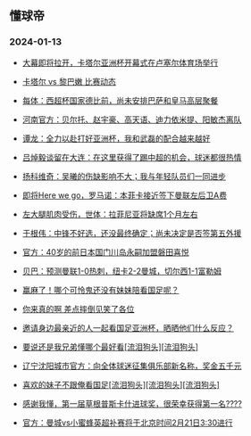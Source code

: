 ## 懂球帝 
### 2024-01-13

+ [大幕即将拉开，卡塔尔亚洲杯开幕式在卢塞尔体育场举行](https://www.dongqiudi.com/article/3968620)

+ [卡塔尔 vs 黎巴嫩 比赛动态](https://www.dongqiudi.com/article/3968618)

+ [每体：西超杯国家德比前，尚未安排巴萨和皇马高层聚餐](https://www.dongqiudi.com/article/3968615)

+ [河南官方：贝尔托、赵宇豪、高天语、迪力依米提、阳敏杰离队](https://www.dongqiudi.com/article/3968612)

+ [谭龙：全力以赴打好亚洲杯，我和武磊的配合越来越好](https://www.dongqiudi.com/article/3968609)

+ [吕焯毅谈留在大连：在这里获得了踢中超的机会，球迷都很热情](https://www.dongqiudi.com/article/3968608)

+ [扬科维奇：吴曦的伤缺影响不大；我与年轻队员们一同进步](https://www.dongqiudi.com/article/3968607)

+ [即将Here we go，罗马诺：本菲卡接近签下曼联左后卫A费](https://www.dongqiudi.com/article/3968595)

+ [左大腿肌肉受伤，世体：拉菲尼亚将缺席1个月左右](https://www.dongqiudi.com/article/3968594)

+ [于根伟：中锋不好选，还没最终确定；尚未决定是否签第五外援](https://www.dongqiudi.com/article/3968587)

+ [官方：40岁的前日本国门川岛永嗣加盟磐田喜悦](https://www.dongqiudi.com/article/3968581)

+ [贝巴：预测曼联1-0热刺，纽卡2-2曼城，切尔西1-1富勒姆](https://www.dongqiudi.com/article/3968580)

+ [赢麻了！哪个可怜鬼还没有妹妹陪看国足呢？](https://n.dongqiudi.com/webapp/tops.html?id=3968579)

+ [你来真的啊 差点摔倒见笑了各位](https://n.dongqiudi.com/webapp/tops.html?id=3965085)

+ [邀请身边最亲近的人一起看国足亚洲杯，晒晒他们什么反应？](https://www.dongqiudi.com/article/3968563)

+ [要说还是我兄弟懂哪个最好看[流泪狗头][流泪狗头]](https://n.dongqiudi.com/webapp/tops.html?id=3967738)

+ [辽宁沈阳城市官方：向全体球迷征集俱乐部新名称，奖金五千元](https://www.dongqiudi.com/article/3968561)

+ [喜欢的妹子不跟俺看国足[流泪狗头][流泪狗头][流泪狗头]](https://n.dongqiudi.com/webapp/tops.html?id=3967745)

+ [感谢我懂，第一届草根普斯卡什进球奖，很荣幸获得第一名????](https://n.dongqiudi.com/webapp/tops.html?id=3959826)

+ [官方：曼城vs小蜜蜂英超补赛将于北京时间2月21日3:30进行](https://www.dongqiudi.com/article/3968554)

